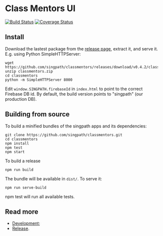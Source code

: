 # Class Mentors UI

[![Build Status](https://travis-ci.org/PivotalExpert/classmentors.svg?branch=master)](https://travis-ci.org/PivotalExpert/classmentors)
[![Coverage Status](https://coveralls.io/repos/github/PivotalExpert/classmentors/badge.svg?branch=master)](https://coveralls.io/github/PivotalExpert/classmentors?branch=master)

## Install

Download the lastest package from the
[release page](https://github.com/singpath/classmentors/releases),
extract it, and serve it. E.g. using Python SimpleHTTPServer:

```shell
wget https://github.com/singpath/classmentors/releases/download/v0.4.2/classmentors.zip
unzip classmentors.zip
cd classmentors
python -m SimpleHTTPServer 8000
```

Edit `window.SINGPATH.firebaseId` in `index.html` to point to the correct
Firebase DB id. By default, the build version points to "singpath"
(our production DB).


## Building from source

To build a minified bundles of the singpath apps and its dependencies:
```shell
git clone https://github.com/singpath/classmentors.git
cd classmentors
npm install
npm test
npm start
```

To build a release
```shell
npm run build
```

The bundle will be available in `dist/`. To serve it:
```shell
npm run serve-build
```

npm test will run all available tests.

## Read more

- [Development](./CONTRIBUTING.md);
- [Release](./RELEASE.md).
